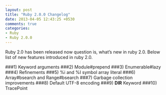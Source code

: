 ```yaml
---
layout: post
title: "Ruby 2.0.0 Changelog"
date: 2013-04-05 12:43:25 +0530
comments: true
categories: 
- Ruby
- Ruby 2.0.0
---
```


Ruby 2.0 has been released now question is, what’s new in ruby 2.0. Below list of new features 
introduced in ruby 2.0.

###1) Keyword arguments <!--more-->
###2) Module#prepend
###3) Enumerable#lazy
###4) Refinements
###5) %i and %I symbol array literal
###6) Array#bsearch and Range#bsearch
###7) Garbage collection improvements
###8) Default UTF-8 encoding
###9) __DIR__ Keyword
###10) TracePoint
